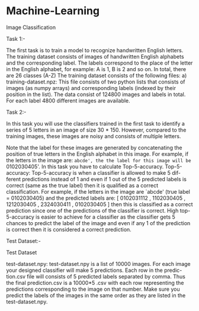 # Machine-Learning
Image Classification

Task 1:-

The first task is to train a model to recognize handwritten English letters. The
training dataset consists of images of handwritten English alphabets and the
corresponding label. The labels correspond to the place of the letter in the English alphabet, for
example: A is 1, B is 2 and so on. In total, there are 26 classes (A-Z)
The training dataset consists of the following files:
a) training-dataset.npz: This file consists of two python lists that consists
of images (as numpy arrays) and corresponding labels (indexed by their
position in the list). The data consist of 124800 images and labels in total. For each label 4800 different
images are available.

Task 2:-

In this task you will use the classifiers trained in the first task to identify
a series of 5 letters in an image of size 30 * 150. However, compared to the
training images, these images are noisy and consists of multiple letters.

Note that the label for these images are generated by concatenating the position
of true letters in the English alphabet in this image. For example, if the letters
in the image are: `abcde', the the label for this image will be `0102030405'.
In this task you have to calculate Top-5-accuracy.
Top-5-accuracy: Top-5-accuracy is when a classifier is allowed to make 5 dif-
ferent predictions instead of 1 and even if 1 out of the 5 predicted labels is
correct (same as the true label) then it is qualified as a correct classification.
For example, if the letters in the image are `abcde' (true label = 0102030405)
and the predicted labels are:
[ 0102031112 , 1102030405 , 1212030405 , 2324030411 , 0102030405 ]
then this is classified as a correct prediction since one of the predictions of
the classifier is correct. High top-5-accuracy is easier to achieve for a classifier
as the classifier gets 5 chances to predict the label of the image and even if any
1 of the prediction is correct then it is considered a correct prediction.

Test Dataset:-

Test Dataset

test-dataset.npy: test-dataset.npy is a list of 10000 images. For each image
your designed classifier will make 5 predictions. Each row in the predic-
tion.csv file will consists of 5 predicted labels separated by comma. Thus
the final prediction.csv is a 10000*5 .csv with each row representing
the predictions corresponding to the image on that number.
Make sure you predict the labels of the images in the same order as they
are listed in the test-dataset.npy.
